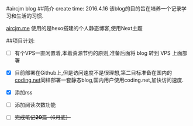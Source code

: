 #aircjm blog
##简介
create time: 2016.4.16
该blog的目的旨在培养一个记录学习和生活的习惯.

[aircjm.me](https://aircjm.me) 使用的是hexo搭建的个人静态博客,使用Next主题

##项目计划:

- [ ] 有个VPS一直闲置着,本着资源节约的原则,准备后面将 blog 转到 VPS 上面部署

- [x] 目前部署在Github上,但是访问速度不是很理想,第二目标准备在国内的[coding.net](https://coding.net)同样部署一套静态blog,国内用户使用coding.net,加快访问速度.


- [x] 添加rss
- [ ] 添加阅读次数功能
- [ ] ~~完成笔记**20**篇（6月底）~~